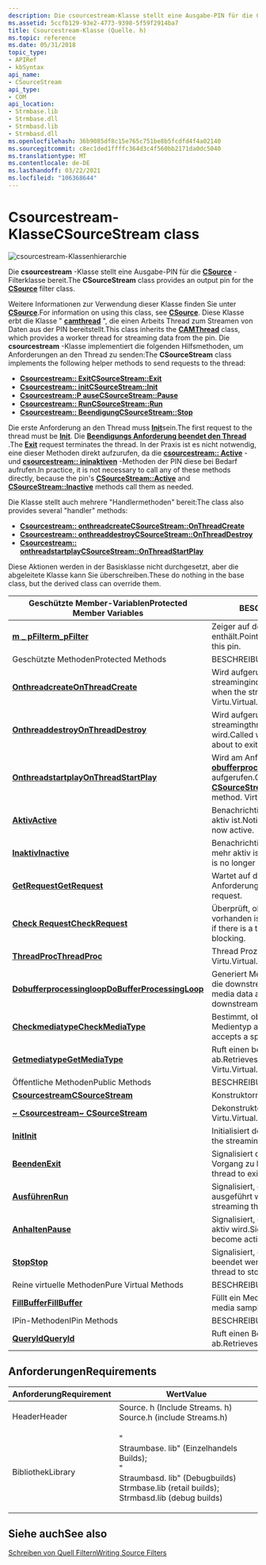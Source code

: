```yaml
---
description: Die csourcestream-Klasse stellt eine Ausgabe-PIN für die CSource-Filterklasse bereit.
ms.assetid: 5ccfb129-93e2-4773-9398-5f59f2914ba7
title: Csourcestream-Klasse (Quelle. h)
ms.topic: reference
ms.date: 05/31/2018
topic_type:
- APIRef
- kbSyntax
api_name:
- CSourceStream
api_type:
- COM
api_location:
- Strmbase.lib
- Strmbase.dll
- Strmbasd.lib
- Strmbasd.dll
ms.openlocfilehash: 36b9085df8c15e765c751be8b5fcdfd4f4a02140
ms.sourcegitcommit: c8ec1ded1ffffc364d3c4f560bb2171da0dc5040
ms.translationtype: MT
ms.contentlocale: de-DE
ms.lasthandoff: 03/22/2021
ms.locfileid: "106368644"
---
```

# <a name="csourcestream-class"></a><span data-ttu-id="f2223-103">Csourcestream-Klasse</span><span class="sxs-lookup"><span data-stu-id="f2223-103">CSourceStream class</span></span>

![csourcestream-Klassenhierarchie](images/source02.png)

<span data-ttu-id="f2223-105">Die **csourcestream** -Klasse stellt eine Ausgabe-PIN für die [**CSource**](csource.md) -Filterklasse bereit.</span><span class="sxs-lookup"><span data-stu-id="f2223-105">The **CSourceStream** class provides an output pin for the [**CSource**](csource.md) filter class.</span></span>

<span data-ttu-id="f2223-106">Weitere Informationen zur Verwendung dieser Klasse finden Sie unter [**CSource**](csource.md).</span><span class="sxs-lookup"><span data-stu-id="f2223-106">For information on using this class, see [**CSource**](csource.md).</span></span> <span data-ttu-id="f2223-107">Diese Klasse erbt die Klasse " [**camthread**](camthread.md) ", die einen Arbeits Thread zum Streamen von Daten aus der PIN bereitstellt.</span><span class="sxs-lookup"><span data-stu-id="f2223-107">This class inherits the [**CAMThread**](camthread.md) class, which provides a worker thread for streaming data from the pin.</span></span> <span data-ttu-id="f2223-108">Die **csourcestream** -Klasse implementiert die folgenden Hilfsmethoden, um Anforderungen an den Thread zu senden:</span><span class="sxs-lookup"><span data-stu-id="f2223-108">The **CSourceStream** class implements the following helper methods to send requests to the thread:</span></span>

-   [<span data-ttu-id="f2223-109">**Csourcestream:: Exit**</span><span class="sxs-lookup"><span data-stu-id="f2223-109">**CSourceStream::Exit**</span></span>](csourcestream-exit.md)
-   [<span data-ttu-id="f2223-110">**Csourcestream:: init**</span><span class="sxs-lookup"><span data-stu-id="f2223-110">**CSourceStream::Init**</span></span>](csourcestream-init.md)
-   [<span data-ttu-id="f2223-111">**Csourcestream::P ause**</span><span class="sxs-lookup"><span data-stu-id="f2223-111">**CSourceStream::Pause**</span></span>](csourcestream-pause.md)
-   [<span data-ttu-id="f2223-112">**Csourcestream:: Run**</span><span class="sxs-lookup"><span data-stu-id="f2223-112">**CSourceStream::Run**</span></span>](csourcestream-run.md)
-   [<span data-ttu-id="f2223-113">**Csourcestream:: Beendigung**</span><span class="sxs-lookup"><span data-stu-id="f2223-113">**CSourceStream::Stop**</span></span>](csourcestream-stop.md)

<span data-ttu-id="f2223-114">Die erste Anforderung an den Thread muss [**Init**](csourcestream-init.md)sein.</span><span class="sxs-lookup"><span data-stu-id="f2223-114">The first request to the thread must be [**Init**](csourcestream-init.md).</span></span> <span data-ttu-id="f2223-115">Die [**Beendigungs Anforderung beendet den Thread**](csourcestream-exit.md) .</span><span class="sxs-lookup"><span data-stu-id="f2223-115">The [**Exit**](csourcestream-exit.md) request terminates the thread.</span></span> <span data-ttu-id="f2223-116">In der Praxis ist es nicht notwendig, eine dieser Methoden direkt aufzurufen, da die [**csourcestream:: Active**](csourcestream-active.md) -und [**csourcestream:: ininaktiven**](csourcestream-inactive.md) -Methoden der PIN diese bei Bedarf aufrufen.</span><span class="sxs-lookup"><span data-stu-id="f2223-116">In practice, it is not necessary to call any of these methods directly, because the pin's [**CSourceStream::Active**](csourcestream-active.md) and [**CSourceStream::Inactive**](csourcestream-inactive.md) methods call them as needed.</span></span>

<span data-ttu-id="f2223-117">Die Klasse stellt auch mehrere "Handlermethoden" bereit:</span><span class="sxs-lookup"><span data-stu-id="f2223-117">The class also provides several "handler" methods:</span></span>

-   [<span data-ttu-id="f2223-118">**Csourcestream:: onthreadcreate**</span><span class="sxs-lookup"><span data-stu-id="f2223-118">**CSourceStream::OnThreadCreate**</span></span>](csourcestream-onthreadcreate.md)
-   [<span data-ttu-id="f2223-119">**Csourcestream:: onthreaddestroy**</span><span class="sxs-lookup"><span data-stu-id="f2223-119">**CSourceStream::OnThreadDestroy**</span></span>](csourcestream-onthreaddestroy.md)
-   [<span data-ttu-id="f2223-120">**Csourcestream:: onthreadstartplay**</span><span class="sxs-lookup"><span data-stu-id="f2223-120">**CSourceStream::OnThreadStartPlay**</span></span>](csourcestream-onthreadstartplay.md)

<span data-ttu-id="f2223-121">Diese Aktionen werden in der Basisklasse nicht durchgesetzt, aber die abgeleitete Klasse kann Sie überschreiben.</span><span class="sxs-lookup"><span data-stu-id="f2223-121">These do nothing in the base class, but the derived class can override them.</span></span>



| <span data-ttu-id="f2223-122">Geschützte Member-Variablen</span><span class="sxs-lookup"><span data-stu-id="f2223-122">Protected Member Variables</span></span>                                             | <span data-ttu-id="f2223-123">BESCHREIBUNG</span><span class="sxs-lookup"><span data-stu-id="f2223-123">Description</span></span>                                                                                                                       |
|------------------------------------------------------------------------|-----------------------------------------------------------------------------------------------------------------------------------|
| [<span data-ttu-id="f2223-124">**m \_ pFilter**</span><span class="sxs-lookup"><span data-stu-id="f2223-124">**m\_pFilter**</span></span>](csourcestream-m-pfilter.md)                          | <span data-ttu-id="f2223-125">Zeiger auf den Filter, der diese PIN enthält.</span><span class="sxs-lookup"><span data-stu-id="f2223-125">Pointer to the filter that contains this pin.</span></span>                                                                                     |
| <span data-ttu-id="f2223-126">Geschützte Methoden</span><span class="sxs-lookup"><span data-stu-id="f2223-126">Protected Methods</span></span>                                                      | <span data-ttu-id="f2223-127">BESCHREIBUNG</span><span class="sxs-lookup"><span data-stu-id="f2223-127">Description</span></span>                                                                                                                       |
| [<span data-ttu-id="f2223-128">**Onthreadcreate**</span><span class="sxs-lookup"><span data-stu-id="f2223-128">**OnThreadCreate**</span></span>](csourcestream-onthreadcreate.md)                 | <span data-ttu-id="f2223-129">Wird aufgerufen, wenn der streamingindthread initialisiert wird.</span><span class="sxs-lookup"><span data-stu-id="f2223-129">Called when the streaming thread is initialized.</span></span> <span data-ttu-id="f2223-130">Virtu.</span><span class="sxs-lookup"><span data-stu-id="f2223-130">Virtual.</span></span>                                                                         |
| [<span data-ttu-id="f2223-131">**Onthreaddestroy**</span><span class="sxs-lookup"><span data-stu-id="f2223-131">**OnThreadDestroy**</span></span>](csourcestream-onthreaddestroy.md)               | <span data-ttu-id="f2223-132">Wird aufgerufen, wenn der streamingthread gerade beendet wird.</span><span class="sxs-lookup"><span data-stu-id="f2223-132">Called when the streaming thread is about to exit.</span></span> <span data-ttu-id="f2223-133">Virtu.</span><span class="sxs-lookup"><span data-stu-id="f2223-133">Virtual.</span></span>                                                                       |
| [<span data-ttu-id="f2223-134">**Onthreadstartplay**</span><span class="sxs-lookup"><span data-stu-id="f2223-134">**OnThreadStartPlay**</span></span>](csourcestream-onthreadstartplay.md)           | <span data-ttu-id="f2223-135">Wird am Anfang der [**csourcestream::D obufferprocessingloop**](csourcestream-dobufferprocessingloop.md) -Methode aufgerufen.</span><span class="sxs-lookup"><span data-stu-id="f2223-135">Called at the start of the [**CSourceStream::DoBufferProcessingLoop**](csourcestream-dobufferprocessingloop.md) method.</span></span> <span data-ttu-id="f2223-136">Virtu.</span><span class="sxs-lookup"><span data-stu-id="f2223-136">Virtual.</span></span> |
| [<span data-ttu-id="f2223-137">**Aktiv**</span><span class="sxs-lookup"><span data-stu-id="f2223-137">**Active**</span></span>](csourcestream-active.md)                                 | <span data-ttu-id="f2223-138">Benachrichtigt die PIN, dass der Filter jetzt aktiv ist.</span><span class="sxs-lookup"><span data-stu-id="f2223-138">Notifies the pin that the filter is now active.</span></span>                                                                                   |
| [<span data-ttu-id="f2223-139">**Inaktiv**</span><span class="sxs-lookup"><span data-stu-id="f2223-139">**Inactive**</span></span>](csourcestream-inactive.md)                             | <span data-ttu-id="f2223-140">Benachrichtigt die PIN, dass der Filter nicht mehr aktiv ist.</span><span class="sxs-lookup"><span data-stu-id="f2223-140">Notifies the pin that the filter is no longer active.</span></span>                                                                             |
| [<span data-ttu-id="f2223-141">**GetRequest**</span><span class="sxs-lookup"><span data-stu-id="f2223-141">**GetRequest**</span></span>](csourcestream-getrequest.md)                         | <span data-ttu-id="f2223-142">Wartet auf die nächste Thread Anforderung.</span><span class="sxs-lookup"><span data-stu-id="f2223-142">Waits for the next thread request.</span></span>                                                                                                |
| [<span data-ttu-id="f2223-143">**Check Request**</span><span class="sxs-lookup"><span data-stu-id="f2223-143">**CheckRequest**</span></span>](csourcestream-checkrequest.md)                     | <span data-ttu-id="f2223-144">Überprüft, ob eine Thread Anforderung vorhanden ist, ohne zu blockieren.</span><span class="sxs-lookup"><span data-stu-id="f2223-144">Checks if there is a thread request, without blocking.</span></span>                                                                            |
| [<span data-ttu-id="f2223-145">**ThreadProc**</span><span class="sxs-lookup"><span data-stu-id="f2223-145">**ThreadProc**</span></span>](csourcestream-threadproc.md)                         | <span data-ttu-id="f2223-146">Thread Prozedur.</span><span class="sxs-lookup"><span data-stu-id="f2223-146">Thread procedure.</span></span> <span data-ttu-id="f2223-147">Virtu.</span><span class="sxs-lookup"><span data-stu-id="f2223-147">Virtual.</span></span>                                                                                                        |
| [<span data-ttu-id="f2223-148">**Dobufferprocessingloop**</span><span class="sxs-lookup"><span data-stu-id="f2223-148">**DoBufferProcessingLoop**</span></span>](csourcestream-dobufferprocessingloop.md) | <span data-ttu-id="f2223-149">Generiert Mediendaten und übergibt sie an die downstreameingabepin.</span><span class="sxs-lookup"><span data-stu-id="f2223-149">Generates media data and delivers it to the downstream input pin.</span></span> <span data-ttu-id="f2223-150">Virtu.</span><span class="sxs-lookup"><span data-stu-id="f2223-150">Virtual.</span></span>                                                        |
| [<span data-ttu-id="f2223-151">**Checkmediatype**</span><span class="sxs-lookup"><span data-stu-id="f2223-151">**CheckMediaType**</span></span>](csourcestream-checkmediatype.md)                 | <span data-ttu-id="f2223-152">Bestimmt, ob die PIN einen bestimmten Medientyp akzeptiert.</span><span class="sxs-lookup"><span data-stu-id="f2223-152">Determines if the pin accepts a specific media type.</span></span> <span data-ttu-id="f2223-153">Virtu.</span><span class="sxs-lookup"><span data-stu-id="f2223-153">Virtual.</span></span>                                                                     |
| [<span data-ttu-id="f2223-154">**Getmediatype**</span><span class="sxs-lookup"><span data-stu-id="f2223-154">**GetMediaType**</span></span>](csourcestream-getmediatype.md)                     | <span data-ttu-id="f2223-155">Ruft einen bevorzugten Medientyp ab.</span><span class="sxs-lookup"><span data-stu-id="f2223-155">Retrieves a preferred media type.</span></span> <span data-ttu-id="f2223-156">Virtu.</span><span class="sxs-lookup"><span data-stu-id="f2223-156">Virtual.</span></span>                                                                                        |
| <span data-ttu-id="f2223-157">Öffentliche Methoden</span><span class="sxs-lookup"><span data-stu-id="f2223-157">Public Methods</span></span>                                                         | <span data-ttu-id="f2223-158">BESCHREIBUNG</span><span class="sxs-lookup"><span data-stu-id="f2223-158">Description</span></span>                                                                                                                       |
| [<span data-ttu-id="f2223-159">**Csourcestream**</span><span class="sxs-lookup"><span data-stu-id="f2223-159">**CSourceStream**</span></span>](csourcestream-csourcestream.md)                   | <span data-ttu-id="f2223-160">Konstruktormethode.</span><span class="sxs-lookup"><span data-stu-id="f2223-160">Constructor method.</span></span>                                                                                                               |
| [<span data-ttu-id="f2223-161">**~ Csourcestream**</span><span class="sxs-lookup"><span data-stu-id="f2223-161">**~ CSourceStream**</span></span>](csourcestream--csourcestream.md)                | <span data-ttu-id="f2223-162">Dekonstruktormethode.</span><span class="sxs-lookup"><span data-stu-id="f2223-162">Destructor method.</span></span> <span data-ttu-id="f2223-163">Virtu.</span><span class="sxs-lookup"><span data-stu-id="f2223-163">Virtual.</span></span>                                                                                                       |
| [<span data-ttu-id="f2223-164">**Init**</span><span class="sxs-lookup"><span data-stu-id="f2223-164">**Init**</span></span>](csourcestream-init.md)                                     | <span data-ttu-id="f2223-165">Initialisiert den streamingthread.</span><span class="sxs-lookup"><span data-stu-id="f2223-165">Initializes the streaming thread.</span></span>                                                                                                 |
| [<span data-ttu-id="f2223-166">**Beenden**</span><span class="sxs-lookup"><span data-stu-id="f2223-166">**Exit**</span></span>](csourcestream-exit.md)                                     | <span data-ttu-id="f2223-167">Signalisiert dem streamingthread, den Vorgang zu beenden.</span><span class="sxs-lookup"><span data-stu-id="f2223-167">Signals the streaming thread to exit.</span></span>                                                                                             |
| [<span data-ttu-id="f2223-168">**Ausführen**</span><span class="sxs-lookup"><span data-stu-id="f2223-168">**Run**</span></span>](csourcestream-run.md)                                       | <span data-ttu-id="f2223-169">Signalisiert, dass der streamingthread ausgeführt werden soll.</span><span class="sxs-lookup"><span data-stu-id="f2223-169">Signals the streaming thread to run.</span></span>                                                                                              |
| [<span data-ttu-id="f2223-170">**Anhalten**</span><span class="sxs-lookup"><span data-stu-id="f2223-170">**Pause**</span></span>](csourcestream-pause.md)                                   | <span data-ttu-id="f2223-171">Signalisiert, dass der streamingingthread aktiv wird.</span><span class="sxs-lookup"><span data-stu-id="f2223-171">Signals the streaming thread to become active.</span></span>                                                                                    |
| [<span data-ttu-id="f2223-172">**Stop**</span><span class="sxs-lookup"><span data-stu-id="f2223-172">**Stop**</span></span>](csourcestream-stop.md)                                     | <span data-ttu-id="f2223-173">Signalisiert, dass der Streaminginhalt beendet werden soll.</span><span class="sxs-lookup"><span data-stu-id="f2223-173">Signals the streaming thread to stop.</span></span>                                                                                             |
| <span data-ttu-id="f2223-174">Reine virtuelle Methoden</span><span class="sxs-lookup"><span data-stu-id="f2223-174">Pure Virtual Methods</span></span>                                                   | <span data-ttu-id="f2223-175">BESCHREIBUNG</span><span class="sxs-lookup"><span data-stu-id="f2223-175">Description</span></span>                                                                                                                       |
| [<span data-ttu-id="f2223-176">**FillBuffer**</span><span class="sxs-lookup"><span data-stu-id="f2223-176">**FillBuffer**</span></span>](csourcestream-fillbuffer.md)                         | <span data-ttu-id="f2223-177">Füllt ein Medien Beispiel mit Daten.</span><span class="sxs-lookup"><span data-stu-id="f2223-177">Fills a media sample with data.</span></span>                                                                                                   |
| <span data-ttu-id="f2223-178">IPin-Methoden</span><span class="sxs-lookup"><span data-stu-id="f2223-178">IPin Methods</span></span>                                                           | <span data-ttu-id="f2223-179">BESCHREIBUNG</span><span class="sxs-lookup"><span data-stu-id="f2223-179">Description</span></span>                                                                                                                       |
| [<span data-ttu-id="f2223-180">**QueryId**</span><span class="sxs-lookup"><span data-stu-id="f2223-180">**QueryId**</span></span>](/windows/desktop/api/Strmif/nf-strmif-ipin-queryid)                                        | <span data-ttu-id="f2223-181">Ruft einen Bezeichner für die PIN ab.</span><span class="sxs-lookup"><span data-stu-id="f2223-181">Retrieves an identifier for the pin.</span></span>                                                                                              |



 

## <a name="requirements"></a><span data-ttu-id="f2223-182">Anforderungen</span><span class="sxs-lookup"><span data-stu-id="f2223-182">Requirements</span></span>



| <span data-ttu-id="f2223-183">Anforderung</span><span class="sxs-lookup"><span data-stu-id="f2223-183">Requirement</span></span> | <span data-ttu-id="f2223-184">Wert</span><span class="sxs-lookup"><span data-stu-id="f2223-184">Value</span></span> |
|--------------------|--------------------------------------------------------------------------------------------------------------------------------------------------------------------------------------------|
| <span data-ttu-id="f2223-185">Header</span><span class="sxs-lookup"><span data-stu-id="f2223-185">Header</span></span><br/>  | <dl> <span data-ttu-id="f2223-186"><dt>Source. h (Include Streams. h)</dt></span><span class="sxs-lookup"><span data-stu-id="f2223-186"><dt>Source.h (include Streams.h)</dt></span></span> </dl>                                                                                    |
| <span data-ttu-id="f2223-187">Bibliothek</span><span class="sxs-lookup"><span data-stu-id="f2223-187">Library</span></span><br/> | <dl> <span data-ttu-id="f2223-188">" <dt>Straumbase. lib" (Einzelhandels Builds);</dt> " <dt>Straumbasd. lib" (Debugbuilds)</dt></span><span class="sxs-lookup"><span data-stu-id="f2223-188"><dt>Strmbase.lib (retail builds); </dt> <dt>Strmbasd.lib (debug builds)</dt></span></span> </dl> |



## <a name="see-also"></a><span data-ttu-id="f2223-189">Siehe auch</span><span class="sxs-lookup"><span data-stu-id="f2223-189">See also</span></span>

<dl> <dt>

[<span data-ttu-id="f2223-190">Schreiben von Quell Filtern</span><span class="sxs-lookup"><span data-stu-id="f2223-190">Writing Source Filters</span></span>](writing-source-filters.md)
</dt> </dl>

 

 





